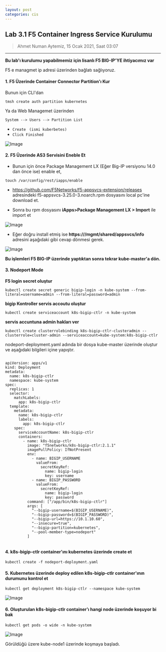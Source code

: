 ```yaml
---
layout: post
categories: cis
---
```


## Lab 3.1 F5 Container Ingress Service Kurulumu

> Ahmet Numan Aytemiz, 15 Ocak 2021, Saat 03:07

---

**Bu lab'ı kurulumu yapabilmemiz için lisanlı F5 BIG-IP'YE ihtiyacımız var**

F5 e managmet ip adresi üzerinden bağlatı sağlıyoruz.

#### 1. F5 Üzerinde Container Connector Partition'ı Kur

Bunun için CLI'dan 

`tmsh create auth partition kubernetes`

Ya da Web Managemet üzerinden 

`System --> Users --> Partition List`
-  `Create ` `(ismi kuberbetes)`
-  `Click Finished`

![Image](/img/partition.png)

#### 2. F5 Üzerinde AS3 Servisini Eneble Et

- Bunun için önce Package Management LX (Eğer Big-IP versiyonu 14.0 dan önce ise) enable et,

`touch /var/config/rest/iapps/enable`

- https://github.com/F5Networks/f5-appsvcs-extension/releases adresindeki f5-appsvcs-3.25.0-3.noarch.rpm dosyasını local pc'ine download et.

- Sonra bu rpm dosyasını **iApps>Package Management LX > Import** ile import et

![Image](/img/rpm.png)

- Eğer doğru install etmiş ise **https://<mngmt-ip>/mgmt/shared/appsvcs/info** adresini aşağıdaki gibi cevap dönmesi gerek.

![Image](/img/response.png)

**Bu işlemleri F5 BIG-IP üzerinde yaptıktan sonra tekrar kube-master'a dön.**

#### 3. Nodeport Mode

**F5 login secret oluştur**

`kubectl create secret generic bigip-login -n kube-system --from-literal=username=admin --from-literal=password=admin`

**bigip Kontroller servis accoutu oluştur**

``
kubectl create serviceaccount k8s-bigip-ctlr -n kube-system
``

**servis accuntuna admin hakları ver**

``
kubectl create clusterrolebinding k8s-bigip-ctlr-clusteradmin --clusterrole=cluster-admin --serviceaccount=kube-system:k8s-bigip-ctlr
``


nodeport-deployment.yaml adında bir dosya kube-master üzerinde oluştur ve aşağıdaki bilgileri içine yapıştır.

```

apiVersion: apps/v1
kind: Deployment
metadata:
  name: k8s-bigip-ctlr
  namespace: kube-system
spec:
  replicas: 1
  selector:
    matchLabels:
      app: k8s-bigip-ctlr
  template:
    metadata:
      name: k8s-bigip-ctlr
      labels:
        app: k8s-bigip-ctlr
    spec:
      serviceAccountName: k8s-bigip-ctlr
      containers:
        - name: k8s-bigip-ctlr
          image: "f5networks/k8s-bigip-ctlr:2.1.1"
          imagePullPolicy: IfNotPresent
          env:
            - name: BIGIP_USERNAME
              valueFrom:
                secretKeyRef:
                  name: bigip-login
                  key: username
            - name: BIGIP_PASSWORD
              valueFrom:
                secretKeyRef:
                  name: bigip-login
                  key: password
          command: ["/app/bin/k8s-bigip-ctlr"]
          args: [
            "--bigip-username=$(BIGIP_USERNAME)",
            "--bigip-password=$(BIGIP_PASSWORD)",
            "--bigip-url=https://10.1.10.60",
            "--insecure=true",
            "--bigip-partition=kubernetes",
            "--pool-member-type=nodeport"
          ]


```

#### 4. k8s-bigip-ctlr container'ını kubernetes üzerinde create et

`kubectl create -f nodeport-deployment.yaml`

#### 5. Kubernetes üzerinde deploy edilen k8s-bigip-ctlr container'ının durumunu kontrol et

`kubectl get deployment k8s-bigip-ctlr --namespace kube-system`

![Image](/img/ready.png)

#### 6. Oluşturulan k8s-bigip-ctlr container'ı hangi node üzerinde koşuyor bi bak

`kubectl get pods -o wide -n kube-system`

![Image](/img/control_node.png)

Görüldüğü üzere kube-node1 üzerinde koşmaya başladı.
